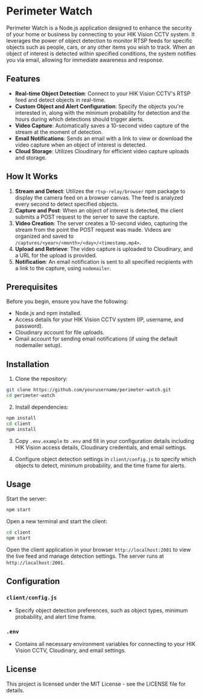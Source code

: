# Perimeter Watch

Perimeter Watch is a Node.js application designed to enhance the security of your home or business by connecting to your HIK Vision CCTV system. It leverages the power of object detection to monitor RTSP feeds for specific objects such as people, cars, or any other items you wish to track. When an object of interest is detected within specified conditions, the system notifies you via email, allowing for immediate awareness and response.

## Features

- **Real-time Object Detection**: Connect to your HIK Vision CCTV's RTSP feed and detect objects in real-time.
- **Custom Object and Alert Configuration**: Specify the objects you're interested in, along with the minimum probability for detection and the hours during which detections should trigger alerts.
- **Video Capture**: Automatically saves a 10-second video capture of the stream at the moment of detection.
- **Email Notifications**: Sends an email with a link to view or download the video capture when an object of interest is detected.
- **Cloud Storage**: Utilizes Cloudinary for efficient video capture uploads and storage.

## How It Works

1. **Stream and Detect**: Utilizes the `rtsp-relay/browser` npm package to display the camera feed on a browser canvas. The feed is analyzed every second to detect specified objects.
2. **Capture and Post**: When an object of interest is detected, the client submits a POST request to the server to save the capture.
3. **Video Creation**: The server creates a 10-second video, capturing the stream from the point the POST request was made. Videos are organized and saved to `/captures/<year>/<month>/<day>/<timestamp.mp4>`.
4. **Upload and Retrieve**: The video capture is uploaded to Cloudinary, and a URL for the upload is provided.
5. **Notification**: An email notification is sent to all specified recipients with a link to the capture, using `nodemailer`.

## Prerequisites

Before you begin, ensure you have the following:

- Node.js and npm installed.
- Access details for your HIK Vision CCTV system (IP, username, and password).
- Cloudinary account for file uploads.
- Gmail account for sending email notifications (if using the default nodemailer setup).

## Installation

1. Clone the repository:

```bash
git clone https://github.com/yourusername/perimeter-watch.git
cd perimeter-watch
```

2. Install dependencies:

```bash
npm install
cd client
npm install
```

3. Copy `.env.example` to `.env` and fill in your configuration details including HIK Vision access details, Cloudinary credentials, and email settings.

4. Configure object detection settings in `client/config.js` to specify which objects to detect, minimum probability, and the time frame for alerts.

## Usage

Start the server:

```bash
npm start
```

Open a new terminal and start the client:

```bash
cd client
npm start
```

Open the client application in your browser `http://localhost:2001` to view the live feed and manage detection settings. The server runs at `http://localhost:2001`.

## Configuration

### `client/config.js`

- Specify object detection preferences, such as object types, minimum probability, and alert time frame.

### `.env`

- Contains all necessary environment variables for connecting to your HIK Vision CCTV, Cloudinary, and email settings.

## License

This project is licensed under the MIT License - see the LICENSE file for details.